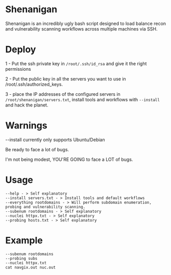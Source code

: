 # Shenanigan
Shenanigan is an incredibly ugly bash script designed to load balance recon and vulnerability scanning workflows across multiple machines via SSH. 

# Deploy 
1 - Put the ssh private key in `/root/.ssh/id_rsa` and give it the right permissions

2 - Put the public key in all the servers you want to use in /root/.ssh/authorized_keys.

3 - place the IP addresses of the configured servers in `/root/shenanigan/servers.txt`, install tools and workflows with `--install` and hack the planet. 

# Warnings 
--install currently only supports Ubuntu/Debian 

Be ready to face a lot of bugs.

I'm not being modest, YOU'RE GOING to face a LOT of bugs. 

# Usage
```
--help - > Self explanatory 
--install servers.txt - > Install tools and default workflows
--everything rootdomains - > Will perform subdomain enumeration, probing and vulnerability scanning.    
--subenum rootdomains - > Self explanatory  
--nuclei httpx.txt - > Self explanatory 
--probing hosts.txt - > Self explanatory 
```
# Example
```
--subenum rootdomains 
--probing subs 
--nuclei httpx.txt 
cat navgix.out nuc.out 
```
